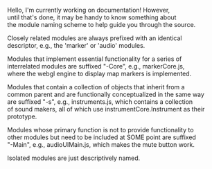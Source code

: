 Hello, I'm currently working on documentation! However,    
until that's done, it may be handy to know something about    
the module naming scheme to help guide you through the source.  

Closely related modules are always prefixed with an identical    
descriptor, e.g., the 'marker' or 'audio' modules.    

Modules that implement essential functionality for a series of   
interrelated modules are suffixed "-Core", e.g., markerCore.js,     
where the webgl engine to display map markers is implemented.    

Modules that contain a collection of objects that inherit from a   
common parent and are functionally conceptualized in the same way    
are suffixed "-s", e.g., instruments.js, which contains a collection    
of sound makers, all of which use instrumentCore.Instrument as their   
prototype.    

Modules whose primary function is not to provide functionality to       
other modules but need to be included at SOME point are suffixed     
"-Main", e.g., audioUIMain.js, which makes the mute button work.    

Isolated modules are just descriptively named.    
